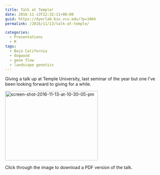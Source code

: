 ```yaml
---
title: Talk at Temple!
date: 2016-11-13T22:32:11+00:00
guid: https://dyerlab.bio.vcu.edu/?p=1064
permalink: /2016/11/13/talk-at-temple/

categories:
  - Presentations
  - R
tags:
  - Baja California
  - dogwood
  - gene flow
  - landscape genetics
---
```

Giving a talk up at Temple University, last seminar of the year but one I've been looking forward to giving for a while.

<!--more-->

  
[<img class="aligncenter size-medium wp-image-1065" src="wp-content/uploads/2016/11/Screen-Shot-2016-11-13-at-10.30.05-PM-300x224.png" alt="screen-shot-2016-11-13-at-10-30-05-pm" width="300" height="224" srcset="wp-content/uploads/2016/11/Screen-Shot-2016-11-13-at-10.30.05-PM-300x224.png 300w, wp-content/uploads/2016/11/Screen-Shot-2016-11-13-at-10.30.05-PM-768x573.png 768w, wp-content/uploads/2016/11/Screen-Shot-2016-11-13-at-10.30.05-PM-1024x763.png 1024w, wp-content/uploads/2016/11/Screen-Shot-2016-11-13-at-10.30.05-PM.png 1430w" sizes="(max-width: 300px) 100vw, 300px" />](https://drive.google.com/file/d/0B0T81CzLjtfPbVlYTFVGVzVKUWc/view?usp=sharing)

Click through the image to download a PDF version of the talk.